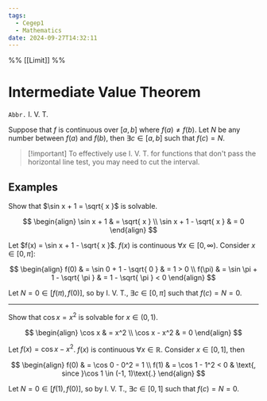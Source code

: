 ```yaml
---
tags:
  - Cegep1
  - Mathematics
date: 2024-09-27T14:32:11
---
```


%% [[Limit]] %%

# Intermediate Value Theorem

`Abbr.` I. V. T.

Suppose that $f$ is continuous over $[a, b]$ where $f(a) \ne f(b)$.
Let $N$ be any number between $f(a)$ and $f(b)$,
then $\exists c \in [a, b]$ such that $f(c) = N$.

> [!important] To effectively use I. V. T. for functions that don't pass the horizontal line test, you may need to cut the interval.

## Examples

Show that $\sin x + 1 = \sqrt{ x }$ is solvable.

$$
\begin{align}
\sin x + 1 & = \sqrt{ x } \\
\sin x + 1 - \sqrt{ x } & = 0
\end{align}
$$

Let $f(x) = \sin x + 1 - \sqrt{ x }$.
$f(x)$ is continuous $\forall x \in [0, \infty)$.
Consider $x \in [0, \pi]$:

$$
\begin{align}
f(0) & = \sin 0 + 1 - \sqrt{ 0 } & = 1 > 0 \\
f(\pi) & = \sin \pi + 1 - \sqrt{ \pi } & = 1 - \sqrt{ \pi } < 0
\end{align}
$$

Let $N = 0 \in [f(\pi), f(0)]$,
so by I. V. T., $\exists c \in [0, \pi]$ such that $f(c) = N = 0$.

---

Show that $\cos x = x^2$ is solvable for $x \in (0, 1)$.

$$
\begin{align}
\cos x & = x^2 \\
\cos x - x^2 & = 0
\end{align}
$$

Let $f(x) = \cos x - x^2$.
$f(x)$ is continuous $\forall x \in \mathbb{R}$.
Consider $x \in [0, 1]$, then

$$
\begin{align}
f(0) & = \cos 0 - 0^2 = 1 \\
f(1) & = \cos 1 - 1^2 < 0 & \text{, since }\cos 1 \in (-1, 1)\text{.}
\end{align}
$$

Let $N = 0 \in [f(1), f(0)]$,
so by I. V. T., $\exists c \in [0, 1]$ such that $f(c) = N = 0$.